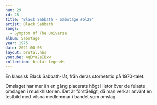 ```yaml
---
num: 29
id: 28
title: "Black Sabbath - Sabotage #bl29"
artist: Black Sabbath
songs:
  - Symptom Of The Universe
album: Sabotage
year: 1975
date: 2021-08-05
layout: brutal.hbs
youtube: 4qDYa2aIBxw
collection: brutal-legends
---
```


En klassisk Black Sabbath-låt, från deras storhetstid på 1970-talet. 

Omslaget har mer än en gång placerats högt i listor över de fulaste omslagen i musikhistorien. Det är förståeligt, då man verkar använt en testbild med vilsna medlemmar i bandet som omslag.